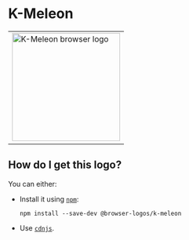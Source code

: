 # K-Meleon

<table>
    <tr height=230>
        <td>
            <a href="https://github.com/alrra/browser-logos/tree/fa6934798e9b6f43cdccb9b95a92b65d7fddce70/src/archive/k-meleon">
                <img width=220 src="https://raw.githubusercontent.com/alrra/browser-logos/fa6934798e9b6f43cdccb9b95a92b65d7fddce70/src/archive/k-meleon/k-meleon.svg?sanitize=true" alt="K-Meleon browser logo">
            </a>
        </td>
    </tr>
</table>

## How do I get this logo?

You can either:

* Install it using [`npm`][npm]:

  `npm install --save-dev @browser-logos/k-meleon`

* Use [`cdnjs`][cdnjs].

<!-- Link labels: -->

[cdnjs]: https://cdnjs.com/libraries/browser-logos
[npm]: https://www.npmjs.com/
